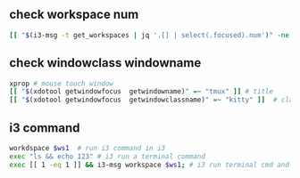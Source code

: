 
## check workspace num
```sh
[[ "$(i3-msg -t get_workspaces | jq '.[] | select(.focused).num')" -ne 1 ]]
```

## check windowclass windowname
```sh
xprop # mouse touch window
[[ "$(xdotool getwindowfocus  getwindowname)" =~ "tmux" ]] # title
[[ "$(xdotool getwindowfocus  getwindowclassname)" =~ "kitty" ]]  # class
```
## i3 command
```sh
workdspace $ws1  # run i3 command in i3
exec "ls && echo 123" # i3 run a terminal command
exec [[ 1 -eq 1 ]] && i3-msg workspace $ws1; # i3 run terminal cmd and call i3-command in terminal
```
